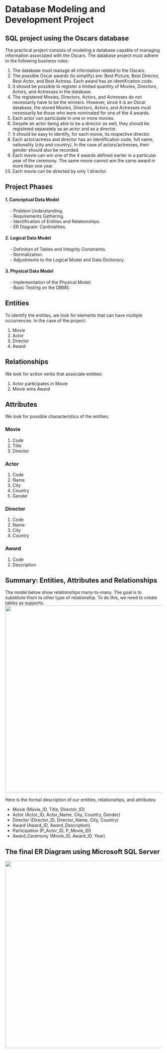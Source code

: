 # Database Modeling and Development Project
## SQL project using the Oscars database

The practical project consists of modeling a database capable of managing information associated with the Oscars.
The database project must adhere to the following business rules:
1. The database must manage all information related to the Oscars.
2. The possible Oscar awards (to simplify) are: Best Picture, Best Director, Best Actor, and Best Actress. Each award has an identification code.
3. It should be possible to register a limited quantity of Movies, Directors, Actors, and Actresses in the database.
4. The registered Movies, Directors, Actors, and Actresses do not necessarily have to be the winners. However, since it is an Oscar database, the stored Movies, Directors, Actors, and Actresses must necessarily be those who were nominated for one of the 4 awards.
5. Each actor can participate in one or more movies.
6. Despite an actor being able to be a director as well, they should be registered separately as an actor and as a director.
7. It should be easy to identify, for each movie, its respective director.
8. Each actor/actress and director has an identification code, full name, nationality (city and country). In the case of actors/actresses, their gender should also be recorded.
9. Each movie can win one of the 4 awards defined earlier in a particular year of the ceremony. The same movie cannot win the same award in more than one year.
10. Each movie can be directed by only 1 director.

## Project Phases
<h4>1. Conceptual Data Model</h4>
&nbsp;&nbsp;&nbsp;&nbsp;- Problem Understanding.<br>
&nbsp;&nbsp;&nbsp;&nbsp;- Requirements Gathering.<br>
&nbsp;&nbsp;&nbsp;&nbsp;- Identification of Entities and Relationships.<br>
&nbsp;&nbsp;&nbsp;&nbsp;- ER Diagram: Cardinalities.<br>
 <h4>2. Logical Data Model</h4>
&nbsp;&nbsp;&nbsp;&nbsp;- Definition of Tables and Integrity Constraints.<br>
&nbsp;&nbsp;&nbsp;&nbsp;- Normalization.<br>
&nbsp;&nbsp;&nbsp;&nbsp;- Adjustments to the Logical Model and Data Dictionary.<br>
 <h4>3. Physical Data Model</h4>
&nbsp;&nbsp;&nbsp;&nbsp;- Implementation of the Physical Model.<br>
&nbsp;&nbsp;&nbsp;&nbsp;- Basic Testing on the DBMS.

## Entities
To identify the entities, we look for elements that can have multiple occurrences. In the case of the project:
1. Movie
2. Actor
3. Director
4. Award

## Relationships
We look for action verbs that associate entities:
1. Actor participates in Movie
2. Movie wins Award

## Attributes
We look for possible characteristics of the entities:
### Movie
1. Code
2. Title
3. Director
### Actor
1. Code
2. Name
3. City
4. Country
5. Gender
### Director
1. Code
2. Name
3. City
4. Country
### Award
1. Code
2. Description

## Summary: Entities, Attributes and Relationships
The model below show relationships many-to-many. The goal is to substitute them to other type of relationship. To do this, we need to create tables as supports. 
<img width='900' height='600' src="https://scontent-lga3-2.xx.fbcdn.net/v/t39.30808-6/356232219_2955922324540691_108196361103214000_n.jpg?_nc_cat=101&cb=99be929b-3346023f&ccb=1-7&_nc_sid=730e14&_nc_ohc=LtEfvkuBmzUAX8NpcCX&_nc_ht=scontent-lga3-2.xx&oh=00_AfDM-bkzH4pNZJot21hLnGqhJWdGpa7l3QEomUeBfIYQTA&oe=649B9169" />

Here is the formal description of our entities, relationships, and attributes:
- Movie (Movie_ID, Title, Director_ID)
- Actor (Actor_ID, Actor_Name, City, Country, Gender)
- Director (Director_ID, Director_Name, City, Country)
- Award (Award_ID, Award_Description)
- Participation (P_Actor_ID, P_Movie_ID)
- Award_Ceremony (Movie_ID, Award_ID, Year)

## The final ER Diagram using Microsoft SQL Server
<img width='900' height='600' src="https://scontent-lga3-2.xx.fbcdn.net/v/t39.30808-6/353642261_2955942247872032_5143106380326264536_n.jpg?_nc_cat=107&cb=99be929b-3346023f&ccb=1-7&_nc_sid=730e14&_nc_ohc=PHQPh5JR72EAX-EVqtG&_nc_ht=scontent-lga3-2.xx&oh=00_AfCfbvLwduo87KjdZIshVA321hrBSkx44YMmiAEFCEkT9Q&oe=649BF20E" />
